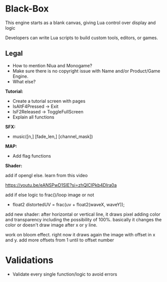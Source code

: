 # Black-Box

This engine starts as a blank canvas, giving Lua control over display and logic

Developers can write Lua scripts to build custom tools, editors, or games.

## Legal

- How to mention Nlua and Monogame?
- Make sure there is no copyright issue with Name and/or Product/Game Engine.
- What else?

**Tutorial:**

- Create a tutorial screen with pages
- IsAltF4Pressed -> Exit
- IsF2Released -> ToggleFullScreen
- Explain all functions

**SFX:**

- music([n,] [fade_len,] [channel_mask])

**MAP:**

- Add flag functions

**Shader:**

add if opengl else. learn from this video

https://youtu.be/eANSPwD1SIE?si=zhQICIPkb4DIra0a


add if else logic to frac()/loop image or not 

-  float2 distortedUV = frac(uv + float2(waveX, waveY));

add new shader:
after horizontal or vertical line, it draws pixel adding color and transparency including the possibility of 100%. basically it changes the color or doesn't draw image after x or y line.

work on bloom effect.
right now it draws again the image with offset in x and y. add more offsets from 1 until to offset number

# Validations

- Validate every single function/logic to avoid errors